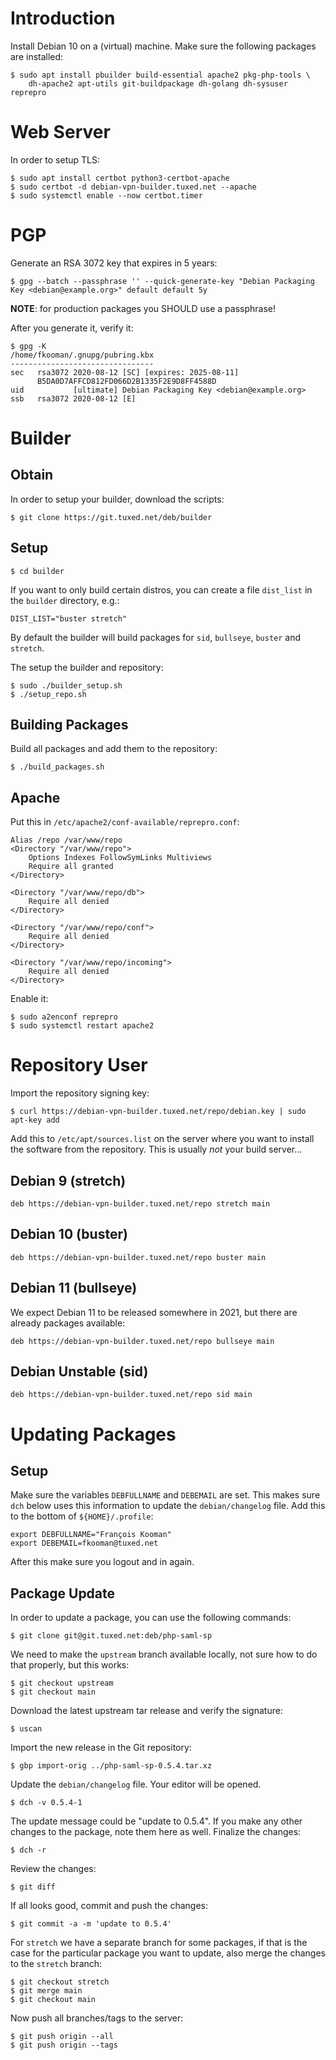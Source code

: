 # Introduction

Install Debian 10 on a (virtual) machine. Make sure the following packages
are installed:

    $ sudo apt install pbuilder build-essential apache2 pkg-php-tools \
        dh-apache2 apt-utils git-buildpackage dh-golang dh-sysuser reprepro

# Web Server

In order to setup TLS:

    $ sudo apt install certbot python3-certbot-apache
    $ sudo certbot -d debian-vpn-builder.tuxed.net --apache
    $ sudo systemctl enable --now certbot.timer

# PGP

Generate an RSA 3072 key that expires in 5 years:

	$ gpg --batch --passphrase '' --quick-generate-key "Debian Packaging Key <debian@example.org>" default default 5y

**NOTE**: for production packages you SHOULD use a passphrase! 

After you generate it, verify it:

	$ gpg -K
	/home/fkooman/.gnupg/pubring.kbx
	--------------------------------
	sec   rsa3072 2020-08-12 [SC] [expires: 2025-08-11]
	      B5DA0D7AFFCD812FD066D2B1335F2E9D8FF4588D
	uid           [ultimate] Debian Packaging Key <debian@example.org>
	ssb   rsa3072 2020-08-12 [E]

# Builder

## Obtain

In order to setup your builder, download the scripts:

    $ git clone https://git.tuxed.net/deb/builder

## Setup

    $ cd builder

If you want to only build certain distros, you can create a file `dist_list` in 
the `builder` directory, e.g.:

    DIST_LIST="buster stretch"

By default the builder will build packages for `sid`, `bullseye`, `buster` and
`stretch`.

The setup the builder and repository:

    $ sudo ./builder_setup.sh
    $ ./setup_repo.sh

## Building Packages

Build all packages and add them to the repository:

    $ ./build_packages.sh

## Apache 

Put this in `/etc/apache2/conf-available/reprepro.conf`:

	Alias /repo /var/www/repo
	<Directory "/var/www/repo">
		Options Indexes FollowSymLinks Multiviews
		Require all granted
	</Directory>

	<Directory "/var/www/repo/db">
		Require all denied
	</Directory>

	<Directory "/var/www/repo/conf">
		Require all denied
	</Directory>

	<Directory "/var/www/repo/incoming">
		Require all denied
	</Directory>

Enable it:

	$ sudo a2enconf reprepro
	$ sudo systemctl restart apache2

# Repository User

Import the repository signing key:

    $ curl https://debian-vpn-builder.tuxed.net/repo/debian.key | sudo apt-key add

Add this to `/etc/apt/sources.list` on the server where you want to install the
software from the repository. This is usually _not_ your build server...

## Debian 9 (stretch)

    deb https://debian-vpn-builder.tuxed.net/repo stretch main

## Debian 10 (buster)

    deb https://debian-vpn-builder.tuxed.net/repo buster main

## Debian 11 (bullseye) 

We expect Debian 11 to be released somewhere in 2021, but there are already
packages available:

    deb https://debian-vpn-builder.tuxed.net/repo bullseye main

## Debian Unstable (sid)

    deb https://debian-vpn-builder.tuxed.net/repo sid main


# Updating Packages

## Setup 

Make sure the variables `DEBFULLNAME` and `DEBEMAIL` are set. This makes sure 
`dch` below uses this information to update the `debian/changelog` file. Add 
this to the bottom of `${HOME}/.profile`:

	export DEBFULLNAME="François Kooman"
	export DEBEMAIL=fkooman@tuxed.net

After this make sure you logout and in again.

## Package Update

In order to update a package, you can use the following commands:

	$ git clone git@git.tuxed.net:deb/php-saml-sp

We need to make the `upstream` branch available locally, not sure how to do
that properly, but this works:

	$ git checkout upstream
	$ git checkout main

Download the latest upstream tar release and verify the signature:

	$ uscan

Import the new release in the Git repository:

	$ gbp import-orig ../php-saml-sp-0.5.4.tar.xz

Update the `debian/changelog` file. Your editor will be opened.

	$ dch -v 0.5.4-1

The update message could be "update to 0.5.4". If you make any other changes to
the package, note them here as well. Finalize the changes:

	$ dch -r

Review the changes:

	$ git diff

If all looks good, commit and push the changes:

	$ git commit -a -m 'update to 0.5.4'
	
For `stretch` we have a separate branch for some packages, if that is the case
for the particular package you want to update, also merge the changes to the
`stretch` branch:

    $ git checkout stretch
    $ git merge main
    $ git checkout main
    
Now push all branches/tags to the server:

	$ git push origin --all
	$ git push origin --tags
